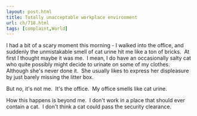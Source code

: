 ```yaml
---
layout: post.html
title: Totally unacceptable workplace environment
url: ch/718.html
tags: [complaint,World]
---
```

I had a bit of a scary moment this morning - I walked into the office, and suddenly the unmistakable smell of cat urine hit me like a ton of bricks.  At first I thought maybe it was me.  I mean, I do have an occasionally salty cat who quite possibly might decide to urinate on some of my clothes.  Although she's never done it.  She usually likes to express her displeasure by just barely missing the litter box.

But no, it's not me.  It's the office.  My office smells like cat urine.

How this happens is beyond me.  I don't work in a place that should ever contain a cat.  I don't think a cat could pass the security clearance.
